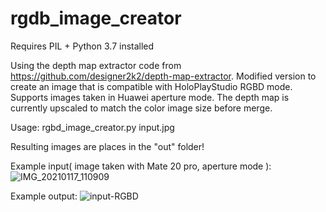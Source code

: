 # rgdb_image_creator

Requires PIL + Python 3.7 installed

Using the depth map extractor code from https://github.com/designer2k2/depth-map-extractor.
Modified version to create an image that is compatible with HoloPlayStudio RGBD mode.
Supports images taken in Huawei aperture mode. The depth map is currently upscaled to match
the color image size before merge.

Usage:
rgbd_image_creator.py input.jpg

Resulting images are places in the "out" folder!


Example input( image taken with Mate 20 pro, aperture mode ):
![IMG_20210117_110909](https://user-images.githubusercontent.com/9356580/129726976-2f059b39-f0f5-42c7-be4a-b21e98d4cdf8.jpg)

Example output:
![input-RGBD](https://user-images.githubusercontent.com/9356580/129727698-d9524dd5-1e9b-470a-aa58-77f980bb9693.JPG)

